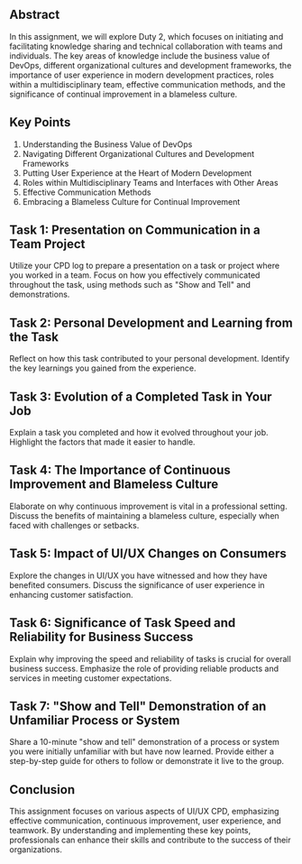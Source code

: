 ## Abstract

In this assignment, we will explore Duty 2, which focuses on initiating and facilitating knowledge sharing and technical collaboration with teams and individuals. The key areas of knowledge include the business value of DevOps, different organizational cultures and development frameworks, the importance of user experience in modern development practices, roles within a multidisciplinary team, effective communication methods, and the significance of continual improvement in a blameless culture.

## Key Points

1. Understanding the Business Value of DevOps
2. Navigating Different Organizational Cultures and Development Frameworks
3. Putting User Experience at the Heart of Modern Development
4. Roles within Multidisciplinary Teams and Interfaces with Other Areas
5. Effective Communication Methods
6. Embracing a Blameless Culture for Continual Improvement

## Task 1: Presentation on Communication in a Team Project

Utilize your CPD log to prepare a presentation on a task or project where you worked in a team. Focus on how you effectively communicated throughout the task, using methods such as "Show and Tell" and demonstrations.

## Task 2: Personal Development and Learning from the Task

Reflect on how this task contributed to your personal development. Identify the key learnings you gained from the experience.

## Task 3: Evolution of a Completed Task in Your Job

Explain a task you completed and how it evolved throughout your job. Highlight the factors that made it easier to handle.

## Task 4: The Importance of Continuous Improvement and Blameless Culture

Elaborate on why continuous improvement is vital in a professional setting. Discuss the benefits of maintaining a blameless culture, especially when faced with challenges or setbacks.

## Task 5: Impact of UI/UX Changes on Consumers

Explore the changes in UI/UX you have witnessed and how they have benefited consumers. Discuss the significance of user experience in enhancing customer satisfaction.

## Task 6: Significance of Task Speed and Reliability for Business Success

Explain why improving the speed and reliability of tasks is crucial for overall business success. Emphasize the role of providing reliable products and services in meeting customer expectations.

## Task 7: "Show and Tell" Demonstration of an Unfamiliar Process or System

Share a 10-minute "show and tell" demonstration of a process or system you were initially unfamiliar with but have now learned. Provide either a step-by-step guide for others to follow or demonstrate it live to the group.

## Conclusion

This assignment focuses on various aspects of UI/UX CPD, emphasizing effective communication, continuous improvement, user experience, and teamwork. By understanding and implementing these key points, professionals can enhance their skills and contribute to the success of their organizations.